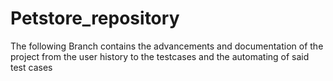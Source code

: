 # Petstore_repository
The following Branch contains the advancements and documentation of the project from the user history to the testcases and the automating of said test cases
